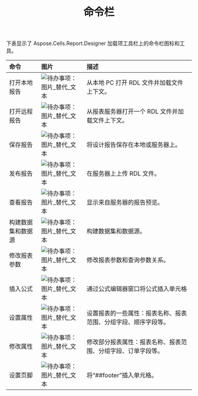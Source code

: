 ﻿---
title: 命令栏
type: docs
weight: 10
url: /zh/reportingservices/command-bars/
---
下表显示了 Aspose.Cells.Report.Designer 加载项工具栏上的命令栏图标和工具。

|**命令** |**图片** |**描述** |
|:- |:- |:- |
|打开本地报告|![待办事项：图片_替代_文本](command-bars_1.png)|从本地 PC 打开 RDL 文件并加载文件上下文。|
|打开远程报告|![待办事项：图片_替代_文本](command-bars_2.png)|从报表服务器打开一个 RDL 文件并加载文件上下文。|
|保存报告|![待办事项：图片_替代_文本](command-bars_3.png)|将设计报告保存在本地或服务器上。|
|发布报告|![待办事项：图片_替代_文本](command-bars_4.png)|在服务器上上传 RDL 文件。|
|查看报告|![待办事项：图片_替代_文本](command-bars_5.png)|显示来自服务器的报告预览。|
|构建数据集和数据源|![待办事项：图片_替代_文本](command-bars_6.png)|构建数据集和数据源。|
|修改报表参数|![待办事项：图片_替代_文本](command-bars_7.png)|修改报表参数和查询参数关系。|
|插入公式|![待办事项：图片_替代_文本](command-bars_8.png)|通过公式编辑器窗口将公式插入单元格|
|设置属性|![待办事项：图片_替代_文本](command-bars_9.png)|设置报表的一些属性：报表名称、报表范围、分组字段、顺序字段等。|
|修改属性|![待办事项：图片_替代_文本](command-bars_10.png)|修改部分报表属性：报表名称、报表范围、分组字段、订单字段等。|
|设置页脚|![待办事项：图片_替代_文本](command-bars_11.png)|将“##footer”插入单元格。|


